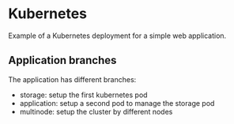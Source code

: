 # Kubernetes

Example of a Kubernetes deployment for a simple web application.

## Application branches

The application has different branches:
* storage: setup the first kubernetes pod
* application: setup a second pod to manage the storage pod
* multinode: setup the cluster by different nodes

